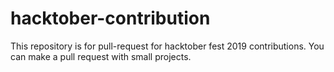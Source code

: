 # hacktober-contribution

This repository is for pull-request for hacktober fest 2019 contributions.
You can make a pull request with small projects.
